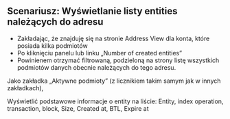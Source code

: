 
## Scenariusz: Wyświetlanie listy entities należących do adresu
- Zakładając, że znajduję się na stronie Address View dla konta, które posiada kilka podmiotów
- Po kliknięciu panelu lub linku „Number of created entities”
- Powinienem otrzymać filtrowaną, podzieloną na strony listę wszystkich podmiotów danych obecnie należących do tego adresu.

Jako zakładka „Aktywne podmioty” (z licznikiem takim samym jak w innych zakładkach),

Wyświetlić podstawowe informacje o entity na liście: Entity, index operation, transaction, block, Size, Created at, BTL,  Expire at
